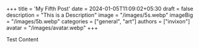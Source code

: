+++
title = 'My Fifth Post'
date = 2024-01-05T11:09:02+05:30
draft = false
description = "This is a Description"
image = "/images/5s.webp"
imageBig = "/images/5b.webp"
categories = ["general", "art"]
authors = ["invixon"]
avatar = "/images/avatar.webp"
+++

Test Content
